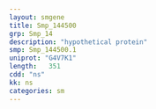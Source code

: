 ```yaml
---
layout: smgene
title: Smp_144500
grp: Smp_14
description: "hypothetical protein"
smp: Smp_144500.1
uniprot: "G4V7K1"
length:   351
cdd: "ns"
kk: ns
categories: sm
---
```

